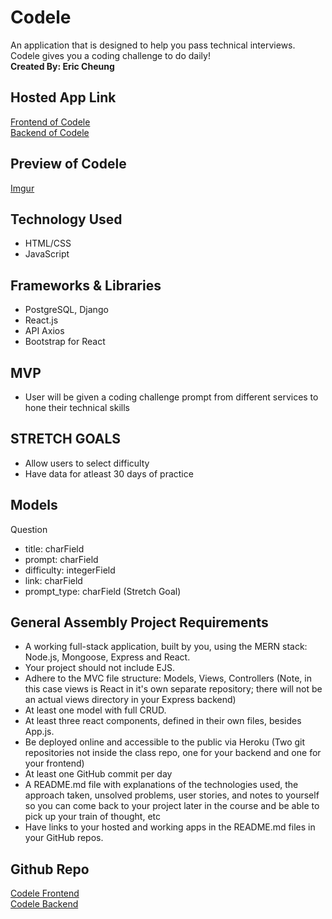 # Codele

An application that is designed to help you pass technical interviews. Codele gives you a coding challenge to do daily!\
**Created By: Eric Cheung**

## Hosted App Link

[Frontend of Codele](https://codele.herokuapp.com/)\
[Backend of Codele](https://codele-backend.herokuapp.com/)

## Preview of Codele

[Imgur](https://imgur.com/WCjZxw7)

## Technology Used

- HTML/CSS
- JavaScript

## Frameworks & Libraries

- PostgreSQL, Django
- React.js
- API Axios
- Bootstrap for React

## MVP

- User will be given a coding challenge prompt from different services to hone their technical skills

## STRETCH GOALS
- Allow users to select difficulty
- Have data for atleast 30 days of practice

## Models

Question

- title: charField
- prompt: charField
- difficulty: integerField
- link: charField
- prompt_type: charField (Stretch Goal)

## General Assembly Project Requirements

- A working full-stack application, built by you, using the MERN stack: Node.js, Mongoose, Express and React.
- Your project should not include EJS.
- Adhere to the MVC file structure: Models, Views, Controllers (Note, in this case views is React in it's own separate repository; there will not be an actual views directory in your Express backend)
- At least one model with full CRUD.
- At least three react components, defined in their own files, besides App.js.
- Be deployed online and accessible to the public via Heroku (Two git repositories not inside the class repo, one for your backend and one for your frontend)
- At least one GitHub commit per day
- A README.md file with explanations of the technologies used, the approach taken, unsolved problems, user stories, and notes to yourself so you can come back to your project later in the course and be able to pick up your train of thought, etc
- Have links to your hosted and working apps in the README.md files in your GitHub repos.

## Github Repo

[Codele Frontend](https://github.com/ercheung3/codele)\
[Codele Backend](https://github.com/ercheung3/codele-backend/)

